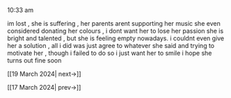 
10:33 am

im lost , she is suffering , her parents arent supporting her music 
she even considered donating her colours , i dont want her to lose her passion 
she is bright and talented , but she is feeling empty nowadays.
i couldnt even give her a solution , all i did was just agree to whatever she said and trying to motivate her  , though i failed to do so
i just want her to smile
i hope she turns out fine soon

[[19 March 2024| next->]]

[[17 March 2024| prev->]]